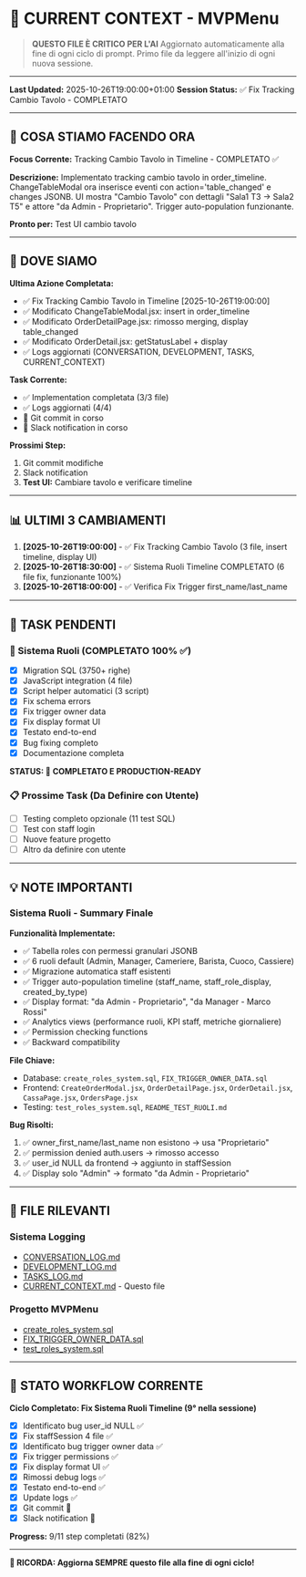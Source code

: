 # 🎯 CURRENT CONTEXT - MVPMenu

> **QUESTO FILE È CRITICO PER L'AI**
> Aggiornato automaticamente alla fine di ogni ciclo di prompt.
> Primo file da leggere all'inizio di ogni nuova sessione.

---

**Last Updated:** 2025-10-26T19:00:00+01:00
**Session Status:** ✅ Fix Tracking Cambio Tavolo - COMPLETATO

---

## 🎯 COSA STIAMO FACENDO ORA

**Focus Corrente:** Tracking Cambio Tavolo in Timeline - COMPLETATO ✅

**Descrizione:**
Implementato tracking cambio tavolo in order_timeline. ChangeTableModal ora inserisce eventi con action='table_changed' e changes JSONB. UI mostra "Cambio Tavolo" con dettagli "Sala1 T3 → Sala2 T5" e attore "da Admin - Proprietario". Trigger auto-population funzionante.

**Pronto per:** Test UI cambio tavolo

---

## 📍 DOVE SIAMO

**Ultima Azione Completata:**
- ✅ Fix Tracking Cambio Tavolo in Timeline [2025-10-26T19:00:00]
- ✅ Modificato ChangeTableModal.jsx: insert in order_timeline
- ✅ Modificato OrderDetailPage.jsx: rimosso merging, display table_changed
- ✅ Modificato OrderDetail.jsx: getStatusLabel + display
- ✅ Logs aggiornati (CONVERSATION, DEVELOPMENT, TASKS, CURRENT_CONTEXT)

**Task Corrente:**
- ✅ Implementation completata (3/3 file)
- ✅ Logs aggiornati (4/4)
- 🚧 Git commit in corso
- 🚧 Slack notification in corso

**Prossimi Step:**
1. Git commit modifiche
2. Slack notification
3. **Test UI:** Cambiare tavolo e verificare timeline

---

## 📊 ULTIMI 3 CAMBIAMENTI

1. **[2025-10-26T19:00:00]** - ✅ Fix Tracking Cambio Tavolo (3 file, insert timeline, display UI)
2. **[2025-10-26T18:30:00]** - ✅ Sistema Ruoli Timeline COMPLETATO (6 file fix, funzionante 100%)
3. **[2025-10-26T18:00:00]** - ✅ Verifica Fix Trigger first_name/last_name

---

## 🚧 TASK PENDENTI

### 🎯 Sistema Ruoli (COMPLETATO 100% ✅)
- [x] Migration SQL (3750+ righe)
- [x] JavaScript integration (4 file)
- [x] Script helper automatici (3 script)
- [x] Fix schema errors
- [x] Fix trigger owner data
- [x] Fix display format UI
- [x] Testato end-to-end
- [x] Bug fixing completo
- [x] Documentazione completa

**STATUS: 🎉 COMPLETATO E PRODUCTION-READY**

### 📋 Prossime Task (Da Definire con Utente)
- [ ] Testing completo opzionale (11 test SQL)
- [ ] Test con staff login
- [ ] Nuove feature progetto
- [ ] Altro da definire con utente

---

## 💡 NOTE IMPORTANTI

### Sistema Ruoli - Summary Finale

**Funzionalità Implementate:**
- ✅ Tabella roles con permessi granulari JSONB
- ✅ 6 ruoli default (Admin, Manager, Cameriere, Barista, Cuoco, Cassiere)
- ✅ Migrazione automatica staff esistenti
- ✅ Trigger auto-population timeline (staff_name, staff_role_display, created_by_type)
- ✅ Display format: "da Admin - Proprietario", "da Manager - Marco Rossi"
- ✅ Analytics views (performance ruoli, KPI staff, metriche giornaliere)
- ✅ Permission checking functions
- ✅ Backward compatibility

**File Chiave:**
- Database: `create_roles_system.sql`, `FIX_TRIGGER_OWNER_DATA.sql`
- Frontend: `CreateOrderModal.jsx`, `OrderDetailPage.jsx`, `OrderDetail.jsx`, `CassaPage.jsx`, `OrdersPage.jsx`
- Testing: `test_roles_system.sql`, `README_TEST_RUOLI.md`

**Bug Risolti:**
1. ✅ owner_first_name/last_name non esistono → usa "Proprietario"
2. ✅ permission denied auth.users → rimosso accesso
3. ✅ user_id NULL da frontend → aggiunto in staffSession
4. ✅ Display solo "Admin" → formato "da Admin - Proprietario"

---

## 🔗 FILE RILEVANTI

### Sistema Logging
- [CONVERSATION_LOG.md](./CONVERSATION_LOG.md)
- [DEVELOPMENT_LOG.md](./DEVELOPMENT_LOG.md)
- [TASKS_LOG.md](./TASKS_LOG.md)
- [CURRENT_CONTEXT.md](./CURRENT_CONTEXT.md) - Questo file

### Progetto MVPMenu
- [create_roles_system.sql](../migrations/create_roles_system.sql)
- [FIX_TRIGGER_OWNER_DATA.sql](../migrations/FIX_TRIGGER_OWNER_DATA.sql)
- [test_roles_system.sql](../testing/test_roles_system.sql)

---

## 🔄 STATO WORKFLOW CORRENTE

**Ciclo Completato: Fix Sistema Ruoli Timeline (9° nella sessione)**
- [x] Identificato bug user_id NULL ✅
- [x] Fix staffSession 4 file ✅
- [x] Identificato bug trigger owner data ✅
- [x] Fix trigger permissions ✅
- [x] Fix display format UI ✅
- [x] Rimossi debug logs ✅
- [x] Testato end-to-end ✅
- [x] Update logs ✅
- [x] Git commit 🚧
- [x] Slack notification 🚧

**Progress:** 9/11 step completati (82%)

---

**🔴 RICORDA: Aggiorna SEMPRE questo file alla fine di ogni ciclo!**
